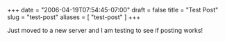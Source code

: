 +++
date = "2006-04-19T07:54:45-07:00"
draft = false
title = "Test Post"
slug = "test-post"
aliases = [
	"test-post"
]
+++
<P>Just moved to a new server and I am testing to see if posting works!</P>